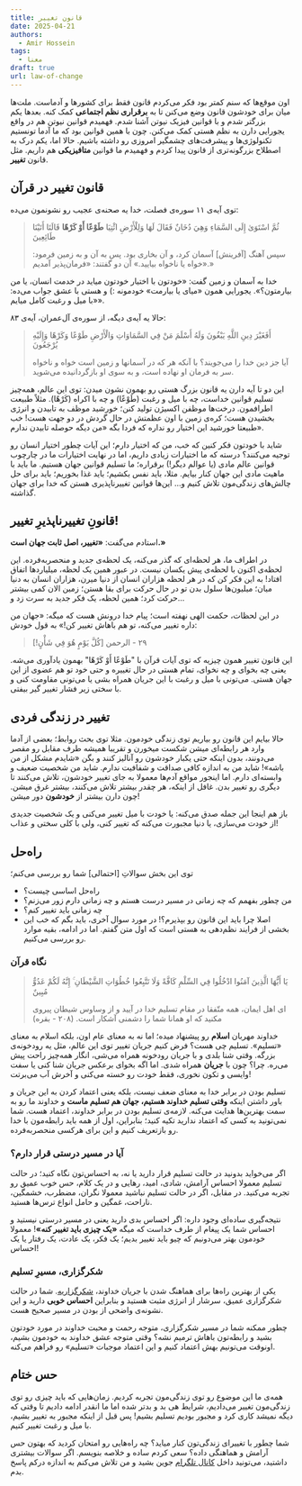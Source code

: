 ```yaml
---
title: قانون تغییر
date: 2025-04-21
authors:
  - Amir Hossein
tags:
  - معنا
draft: true
url: law-of-change
---
```

اون موقع‌ها که سنم کمتر بود فکر می‌کردم قانون فقط برای کشور‌ها و آدماست. ملت‌ها میان برای خودشون قانون وضع می‌کنن تا به **برقراری نظم اجتماعی** کمک کنه. بعدها یکم بزرگتر شدم و با قوانین فیزیک نیوتن آشنا شدم. فهمیدم قوانین نیوتن هم در واقع یجورایی دارن به نظم هستی کمک می‌کنن. چون با همین قوانین بود که ما آدما تونستیم تکنولوژی‌ها و پیشرفت‌های چشمگیر امروزی رو داشته باشیم. 
حالا اما، یکم درک به اصطلاح بزرگونه‌تری از قانون پیدا کردم و فهمیدم ما قوانین **متافیزیکی** هم داریم. مثل قانون **تغییر**. 
## قانون تغییر در قرآن
توی آیه‌ی ۱۱ سوره‌ی فصلت، خدا یه صحنه‌ی عجیب رو نشونمون می‌ده:
>ثُمَّ اسْتَوَىٰ إِلَى السَّمَاءِ وَهِيَ دُخَانٌ فَقَالَ لَهَا وَلِلْأَرْضِ ائْتِيَا **طَوْعًا أَوْ كَرْهًا** قَالَتَا أَتَيْنَا طَائِعِينَ
>
>سپس آهنگ [آفرينش‌] آسمان كرد، و آن بخارى بود. پس به آن و به زمين فرمود: «خواه يا ناخواه بياييد.» آن دو گفتند: «فرمان‌پذير آمديم.»

خدا به آسمان و زمین گفت: «خودتون با اختیار خودتون میاید در خدمت انسان، یا من بیارمتون؟». یجورایی همون «میای یا بیارمت» خودمونه :) و هستی با عشق جواب می‌ده: «با میل و رغبت کامل میایم».

حالا یه آیه‌ی دیگه، از سوره‌ی آل‌عمران، آیه‌ی ۸۳:
>أَفَغَيْرَ دِينِ اللَّهِ يَبْغُونَ وَلَهُ أَسْلَمَ مَنْ فِي السَّمَاوَاتِ وَالْأَرْضِ طَوْعًا وَكَرْهًا وَإِلَيْهِ يُرْجَعُونَ
>
>آيا جز دين خدا را مى‌جويند؟ با آنكه هر كه در آسمانها و زمين است خواه و ناخواه سر به فرمان او نهاده است، و به سوى او بازگردانيده مى‌شويد.

این دو تا آیه دارن یه قانون بزرگ هستی رو بهمون نشون میدن: توی این عالم، همه‌چیز تسلیم قوانین خداست، چه با میل و رغبت (طَوْعًا) و چه با اکراه (كَرْهًا). مثلاً طبیعت اطرافمون. درخت‌ها موظفن اکسیژن تولید کنن؛ خورشید موظف به تابیدن و انرژی بخشیدن هست؛ کره‌ی زمین با اون عظمتش در حال گردش در دو جهت هست! خب طبیعتا خورشید این اختیار رو نداره که فردا بگه «من دیگه حوصله تابیدن ندارم».

شاید با خودتون فکر کنین که خب، من که اختیار دارم؛ این آیات چطور اختیار انسان رو توجیه می‌کنند؟ درسته که ما اختیارات زیادی داریم، اما در نهایت اختیارات ما در چارچوب قوانین عالم مادی (یا عوالم دیگر!) برقراره؛ ما تسلیم قوانین جهان هستیم. ما باید با ماهیت مادی این جهان کنار بیایم. مثلا، باید نفس بکشیم؛ باید غذا بخوریم؛ باید برای حل چالش‌های زندگی‌مون تلاش کنیم و... این‌ها قوانین تغییرناپذیری هستن که خدا برای جهان گذاشته.
## قانونِ تغییرناپذیرِ تغییر!
استادم می‌گفت: **«تغییر، اصل ثابت جهان است.»**

در اطراف ما، هر لحظه‌ای که گذر می‌کنه، یک لحظه‌ی جدید و منحصر‌به‌فرده. این لحظه‌ی اکنون با لحظه‌ی پیش یکسان نیست. در عبور همین یک لحظه، میلیاردها اتفاق افتاد! به این فکر کن که در هر لحظه هزاران انسان از دنیا میرن، هزاران انسان به دنیا میان؛ میلیون‌ها سلول بدن تو در حال حرکت برای بقا هستن؛ زمین الان کمی بیشتر حرکت کرد؛ همین لحظه، یک فکر جدید به سرت زد و...

در این لحظات، حکمت الهی نهفته است؛ پیام خدا درونش هست که میگه: «جهان من داره تغییر می‌کنه، تو هم باهاش تغییر کن!»
به قول خودش:

> [!كُلَّ يَوْمٍ هُوَ فِي شَأْنٍ] ۲۹ - الرحمن

این قانون تغییر همون چیزیه که توی آیات قرآن با "طَوْعًا أَوْ كَرْهًا" بهمون یادآوری می‌شه. یعنی چه بخوای و چه نخوای، تمام هستی در حال تغییره و حتی خود تو هم عضوی از این جهان هستی. می‌تونی با میل و رغبت با این جریان همراه بشی یا می‌تونی مقاومت کنی و با سختی زیر فشار تغییر گیر بیفتی.
## تغییر در زندگی فردی
حالا بیایم این قانون رو بیاریم توی زندگی خودمون. مثلا توی بحث روابط؛ بعضی از آدما وارد هر رابطه‌ای میشن شکست میخورن و تقریبا همیشه طرف مقابل رو مقصر می‌دونند، بدون اینکه حتی یکبار خودشون رو آنالیز کنند و بگن «شایدم مشکل از من باشه»! شاید من به اندازه کافی صداقت و شفافیت ندارم. شاید من شخصیت ضعیف و وابسته‌ای دارم. اما اینجور مواقع آدم‌ها معمولا به جای تغییر خودشون، تلاش می‌کنند تا دیگری رو تغییر بدن. غافل از اینکه، هر چقدر بیشتر تلاش می‌کنند، بیشتر غرق میشن. چون دارن بیشتر از **خودشون** دور میشن! 

باز هم اینجا این جمله صدق می‌کنه: یا خودت با میل تغییر می‌کنی و یک شخصیت جدیدی از خودت می‌سازی، یا دنیا مجبورت می‌کنه که تغییر کنی، ولی با کلی سختی و عذاب! 
## راه‌حل
توی این بخش سوالاتِ [احتمالی] شما رو بررسی می‌کنم؛
- راه‌حل اساسی چیست؟
- من چطور بفهمم که چه زمانی در مسیر درست هستم و چه زمانی دارم زور می‌زنم؟
- چه زمانی باید تغییر کنم؟
- اصلا چرا باید این قانون رو بپذیرم؟!
در مورد سوال آخری، باید بگم که خب این بخشی از فرایند نظم‌دهی به هستی است که اول متن گفتم. اما در ادامه، بقیه موارد رو بررسی می‌کنیم. 
### نگاه قرآن
> يَا أَيُّهَا الَّذِينَ آمَنُوا ادْخُلُوا فِي السِّلْمِ كَافَّةً وَلَا تَتَّبِعُوا خُطُوَاتِ الشَّيْطَانِ ۚ إِنَّهُ لَكُمْ عَدُوٌّ مُبِينٌ
> 
> ای اهل ایمان، همه متّفقا در مقام تسلیم خدا در آیید و از وساوس شیطان پیروی مکنید که او همانا شما را دشمنی آشکار است. (۲۰۸ - بقره)

خداوند مهربان **اسلام** رو پیشنهاد میده؛ اما نه به معنای عام اون، بلکه اسلام به معنای «تسلیم». تسلیم چی هست؟ فرض کنیم جریان تغییر توی این عالم، مثل یه رودخونه‌ی بزرگه. وقتی شنا بلدی و با جریان رودخونه همراه می‌شی، انگار همه‌چیز راحت پیش می‌ره. چرا؟ چون با **جریان** همراه شدی. اما اگه بخوای برعکس جریان شنا کنی یا سفت وایسی و تکون نخوری، فقط خودت رو خسته می‌کنی و آخرش آب می‌برتت!

تسلیم بودن در برابر خدا به معنای ضعف نیست، بلکه یعنی اعتماد کردن به این جریان و باور داشتن اینکه **وقتی تسلیم خداوند هستیم، جهان هم تسلیم ماست** و خداوند ما رو به سمت بهترین‌ها هدایت می‌کنه. لازمه‌ی تسلیم بودن در برابر خداوند، اعتماد هست. شما نمی‌تونید به کسی که اعتماد ندارید تکیه کنید؛ بنابراین، اول از همه باید رابطه‌مون با خدا رو بازتعریف کنیم و این برای هرکسی منحصر‌به‌فرده.
### آیا در مسیر درستی قرار دارم؟
اگر می‌خواید بدونید در حالت تسلیم قرار دارید یا نه، به احساس‌تون نگاه کنید؛ در حالت تسلیم معمولا احساس آرامش، شادی، امید، رهایی و در یک کلام، حس خوب عمیق رو تجربه می‌کنید.
در مقابل، اگر در حالت تسلیم نباشید معمولا نگران، مضطرب، خشمگین، ناراحت، غمگین و حامل انواع ترس‌ها هستید. 

نتیجه‌گیری ساده‌ای وجود داره: اگر احساس بدی دارید یعنی در مسیر درستی نیستید و احساس شما یک پیغام از طرف خداست که میگه **«یک چیزی باید تغییر کنه»**!
معمولا خودمون بهتر می‌دونیم که چیو باید تغییر بدیم؛ یک فکر، یک عادت، یک رفتار یا یک احساس!
### شکرگزاری، مسیرِ تسلیم
یکی از بهترین راه‌ها برای هماهنگ شدن با جریان خداوند، [شکرگزاریه](https://artsnet.ir/fa/thanks-god/). شما در حالت شکرگزاری عمیق، سرشار از انرژی مثبت هستید و بنابراین **احساس خوبی** دارید و این نشونه‌ی واضحی از بودن در مسیر صحیح هست. 

چطور ممکنه شما در مسیر شکرگزاری، متوجه رحمت و محبت خداوند در مورد خودتون بشید و رابطه‌تون باهاش ترمیم نشه؟ وقتی متوجه عشق خداوند به خودمون بشیم، اونوقت می‌تونیم بهش اعتماد کنیم و این اعتماد موجبات «تسلیم» رو فراهم می‌کنه.
## حس ختام
همه‌ی ما این موضوع رو توی زندگی‌مون تجربه کردیم. زمان‌هایی که باید چیزی رو توی زندگی‌مون تغییر می‌دادیم، شرایط هی بد و بدتر شده اما ما انقدر ادامه دادیم تا وقتی که دیگه نمیشد کاری کرد و مجبور بودیم تسلیم بشیم! پس قبل از اینکه مجبور به تغییر بشیم، با میل و رغبت تغییر کنیم.

شما چطور با تغییرای زندگی‌تون کنار میاید؟ چه راه‌هایی رو امتحان کردید که بهتون حس آرامش و هماهنگی داده؟
سعی کردم ساده و خلاصه بنویسم. اگر سوالات بیشتری داشتید، می‌تونید داخل [کانال تلگرام](https://t.me/the_polarstar) جوین بشید و من تلاش می‌کنم به اندازه درکم پاسخ بدم.




